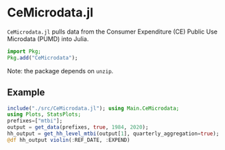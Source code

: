 # CeMicrodata.jl
```CeMicrodata.jl``` pulls data from the Consumer Expenditure (CE) Public Use Microdata (PUMD) into Julia.

```julia
import Pkg;
Pkg.add("CeMicrodata");
```

Note: the package depends on ```unzip```.

## Example

```julia
include("./src/CeMicrodata.jl"); using Main.CeMicrodata;
using Plots, StatsPlots;
prefixes=["mtbi"];
output = get_data(prefixes, true, 1984, 2020);
hh_output = get_hh_level_mtbi(output[1], quarterly_aggregation=true);
@df hh_output violin(:REF_DATE, :EXPEND)
```
